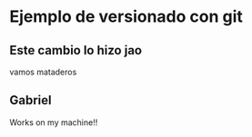 # Ejemplo de versionado con git
## Este cambio lo hizo jao
   vamos mataderos
## Gabriel

Works on my machine!!
